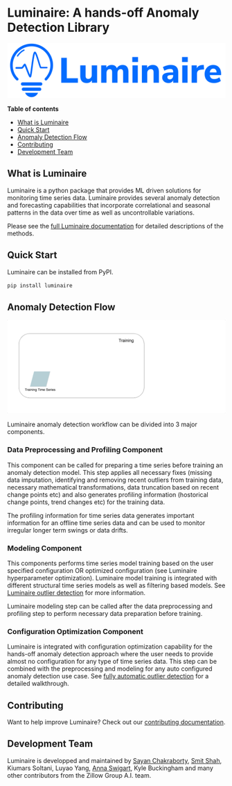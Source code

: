 # Luminaire: A hands-off Anomaly Detection Library

![Luminaire Logo](luminaire_logo.svg)

**Table of contents**

- [What is Luminaire](#what-is-luminaire)
- [Quick Start](#quick-start)
- [Anomaly Detection Flow](#anomaly-detection-flow)
- [Contributing](#contributing)
- [Development Team](#development-team)


## What is Luminaire

Luminaire is a python package that provides ML driven solutions for monitoring time series data. Luminaire provides 
several anomaly detection and forecasting capabilities that incorporate correlational and seasonal 
patterns in the data over time as well as uncontrollable variations.

Please see the [full Luminaire documentation](luminaire/docs/_build/html/Introduction.html) 
for detailed descriptions of the methods.

## Quick Start

Luminaire can be installed from PyPI.

```bash
pip install luminaire
```

## Anomaly Detection Flow
![Luminaire Flow](luminaire_flow.gif)

Luminaire anomaly detection workflow can be divided into 3 major components.

### Data Preprocessing and Profiling Component

This component can be called for preparing a time series before training an anomaly detection model. This step applies
all necessary fixes (missing data imputation, identifying and removing recent outliers from training data, necessary
mathematical transformations, data truncation based on recent change points etc) and also generates profiling 
information (hostorical change points, trend changes etc) for the training data. 

The profiling information for time series data generates important information for an offline time series data and
can be used to monitor irregular longer term swings or data drifts.

### Modeling Component

This components performs time series model training based on the user specified configuration OR optimized configuration 
(see Luminaire hyperparameter optimization). Luminaire model training is integrated with different structural time series
models as well as filtering based models. See [Luminaire outlier detection](luminaire/docs/_build/html/basic_usage_tutorial/outlier_batch.html)
for more information.
 
Luminaire modeling step can be called after the data preprocessing and profiling step to perform necessary data preparation before training.
 
### Configuration Optimization Component
 
Luminaire is integrated with configuration optimization capability for the hands-off anomaly detection approach where
the user needs to provide almost no configuration for any type of time series data. This step can be combined with
the preprocessing and modeling for any auto configured anomaly detection use case. See [fully automatic outlier detection](luminaire/docs/_build/html/basic_usage_tutorial/optimization.html#fully-automatic-outlier-detection)
for a detailed walkthrough. 

## Contributing

Want to help improve Luminaire? Check out our [contributing documentation](CONTRIBUTING.rst).


## Development Team

Luminaire is developped and maintained by [Sayan Chakraborty](https://github.com/sayanchk), [Smit Shah](https://github.com/shahsmit14), 
Kiumars Soltani, Luyao Yang, [Anna Swigart](https://github.com/annaswigart), Kyle Buckingham and many other contributors
from the Zillow Group A.I. team.
